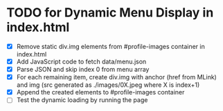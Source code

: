 # TODO for Dynamic Menu Display in index.html

- [x] Remove static div.img elements from #profile-images container in index.html
- [x] Add JavaScript code to fetch data/menu.json
- [x] Parse JSON and skip index 0 from menu array
- [x] For each remaining item, create div.img with anchor (href from MLink) and img (src generated as ./images/0X.jpeg where X is index+1)
- [x] Append the created elements to #profile-images container
- [ ] Test the dynamic loading by running the page
